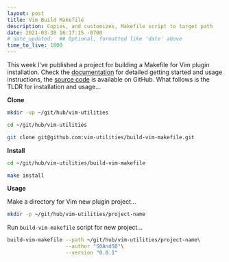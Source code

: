 ```yaml
---
layout: post
title: Vim Build Makefile
description: Copies, and customizes, Makefile script to target path
date: 2021-03-30 16:17:15 -0700
# date_updated:  ## Optional, formatted like 'date' above
time_to_live: 1800
---
```




This week I've published a project for building a Makefile for Vim plugin installation. Check the [documentation][link__documentation] for detailed getting started and usage instructions, the [source code][link__source] is available on GitHub. What follows is the TLDR for installation and usage...


**Clone**


```Bash
mkdir -vp ~/git/hub/vim-utilities

cd ~/git/hub/vim-utilities

git clone git@github.com:vim-utilities/build-vim-makefile.git
```


**Install**


```Bash
cd ~/git/hub/vim-utilities/build-vim-makefile

make install
```


**Usage**


Make a directory for Vim new plugin project...


```Bash
mkdir -p ~/git/hub/vim-utilities/project-name
```


Run `build-vim-makefile` script for new project...


```Bash
build-vim-makefile --path ~/git/hub/vim-utilities/project-name\
                   --author "S0AndS0"\
                   --version "0.0.1"
```



[link__documentation]: https://github.com/vim-utilities/build-vim-makefile/blob/main/.github/README.md "Repository documentation"

[link__source]: https://github.com/vim-utilities/build-vim-makefile "Repository source code"

